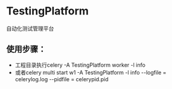 # TestingPlatform
自动化测试管理平台
## 使用步骤：
* 工程目录执行celery -A TestingPlatform worker -l info
* 或者celery multi start w1 -A TestingPlatform -l info --logfile = celerylog.log --pidfile = celerypid.pid

